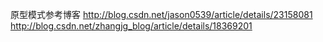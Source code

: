 原型模式参考博客
http://blog.csdn.net/jason0539/article/details/23158081
http://blog.csdn.net/zhangjg_blog/article/details/18369201

